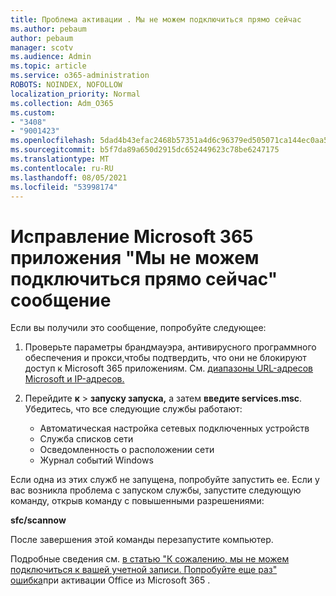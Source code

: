 ```yaml
---
title: Проблема активации . Мы не можем подключиться прямо сейчас
ms.author: pebaum
author: pebaum
manager: scotv
ms.audience: Admin
ms.topic: article
ms.service: o365-administration
ROBOTS: NOINDEX, NOFOLLOW
localization_priority: Normal
ms.collection: Adm_O365
ms.custom:
- "3408"
- "9001423"
ms.openlocfilehash: 5dad4b43efac2468b57351a4d6c96379ed505071ca144ec0aa518e975633bb18
ms.sourcegitcommit: b5f7da89a650d2915dc652449623c78be6247175
ms.translationtype: MT
ms.contentlocale: ru-RU
ms.lasthandoff: 08/05/2021
ms.locfileid: "53998174"
---
```

# <a name="fixing-the-microsoft-365-apps-we-are-unable-to-connect-right-now-message"></a>Исправление Microsoft 365 приложения "Мы не можем подключиться прямо сейчас" сообщение

Если вы получили это сообщение, попробуйте следующее:

1. Проверьте параметры брандмауэра, антивирусного программного обеспечения и прокси,чтобы подтвердить, что они не блокируют доступ к Microsoft 365 приложениям. См. [диапазоны URL-адресов Microsoft и IP-адресов.](https://docs.microsoft.com/office365/enterprise/urls-and-ip-address-ranges)

2. Перейдите **к**  >  **запуску запуска,** а затем **введите services.msc**. Убедитесь, что все следующие службы работают:
    - Автоматическая настройка сетевых подключенных устройств
    - Служба списков сети
    - Осведомленность о расположении сети
    - Журнал событий Windows

Если одна из этих служб не запущена, попробуйте запустить ее. Если у вас возникла проблема с запуском службы, запустите следующую команду, открыв команду с повышенными разрешениями:

**sfc/scannow**

После завершения этой команды перезапустите компьютер.

Подробные сведения см. [в статью "К сожалению, мы не можем подключиться к вашей учетной записи. Попробуйте еще раз" ошибка](https://docs.microsoft.com/office/troubleshoot/activation-installation/issue-when-activate-office-from-office-365)при активации Office из Microsoft 365 .